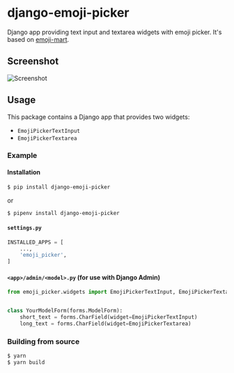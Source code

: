 # django-emoji-picker
Django app providing text input and textarea widgets with emoji picker.
It's based on [emoji-mart](https://github.com/missive/emoji-mart).

## Screenshot
![Screenshot](https://user-images.githubusercontent.com/3945220/40110572-9c6be100-5900-11e8-85a1-63bf21a9a646.png)

## Usage
This package contains a Django app that provides two widgets:

- `EmojiPickerTextInput`
- `EmojiPickerTextarea`

### Example

#### Installation
```bash
$ pip install django-emoji-picker
```

or

```bash
$ pipenv install django-emoji-picker
```

#### `settings.py`
```python
INSTALLED_APPS = [
    ...,
    'emoji_picker',
]
```

#### `<app>/admin/<model>.py` (for use with Django Admin)
```python
from emoji_picker.widgets import EmojiPickerTextInput, EmojiPickerTextarea


class YourModelForm(forms.ModelForm):
    short_text = forms.CharField(widget=EmojiPickerTextInput)
    long_text = forms.CharField(widget=EmojiPickerTextarea)
```

### Building from source
```bash
$ yarn
$ yarn build
```

